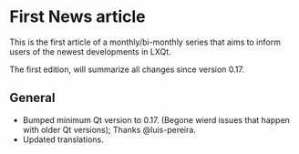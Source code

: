 # First News article
This is the first article of a monthly/bi-monthly series that aims to inform users of the newest developments in LXQt.

The first edition, will summarize all changes since version 0.17.

## General

- Bumped minimum Qt version to 0.17. (Begone wierd issues that happen with older Qt versions); Thanks @luis-pereira.
- Updated translations.
